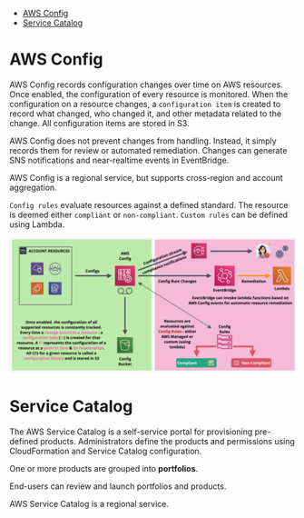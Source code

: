 - [AWS Config](#aws-config)
- [Service Catalog](#service-catalog)

# AWS Config

AWS Config records configuration changes over time on AWS resources. Once enabled, the configuration of every resource is monitored. When the configuration on a resource changes, a `configuration item` is created to record what changed, who changed it, and other metadata related to the change. All configuration items are stored in S3.

AWS Config does not prevent changes from handling. Instead, it simply records them for review or automated remediation. Changes can generate SNS notifications and near-realtime events in EventBridge.

AWS Config is a regional service, but supports cross-region and account aggregation.

`Config rules` evaluate resources against a defined standard. The resource is deemed either `compliant` or `non-compliant`. `Custom rules` can be defined using Lambda.

![AWS Config](./static/images/config.png)

# Service Catalog

The AWS Service Catalog is a self-service portal for provisioning pre-defined products. Administrators define the products and permissions using CloudFormation and Service Catalog configuration.

One or more products are grouped into **portfolios**.

End-users can review and launch portfolios and products.

AWS Service Catalog is a regional service.
